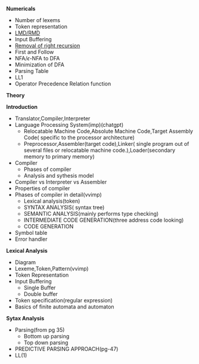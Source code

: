 **Numericals**
- Number of lexems
- Token representation
- [LMD/RMD](https://www.gatevidyalay.com/recursive-grammar-left-recursive-grammar/)
- Input Buffering
- [Removal of right recursion](https://youtu.be/PFey5FpKlFM?si=MclJ0r6xrrxx45bP&t=53)
- First and Follow
- NFA/$\epsilon$-NFA to DFA
- Minimization of DFA
- Parsing Table
- LL1
- Operator Precedence Relation function

**Theory**

**Introduction**
- Translator,Compiler,Interpreter
- Language Processing System(imp)(chatgpt)
    - Relocatable Machine Code,Absolute Machine Code,Target Assembly Code( specific to the processor architecture)  
    - Preprocessor,Assembler(target code),Linker( single program out of several files or relocatable 
machine code.),Loader(secondary memory to 
primary memory)
- Compiler
    - Phases of compiler
    - Analysis and sythesis model
- Compiler vs Interpreter vs Assembler
- Properties of compiler
- Phases of compiler in detail(vvimp)
    - Lexical analysis(token)
    - SYNTAX ANALYSIS( syntax tree)
    - SEMANTIC ANALYSIS(mainly performs type checking)
    - INTERMEDIATE CODE GENERATION(three address code looking)
    - CODE GENERATION 
- Symbol table
- Error handler

**Lexical Analysis**
- Diagram
- Lexeme,Token,Pattern(vvimp)
- Token Representation
- Input Buffering
    - Single Buffer
    - Double buffer
- Token specification(regular expression)
- Basics of finite automata and automaton

**Sytax Analysis**
- Parsing(from pg 35)
    - Bottom up parsing
    - Top down parsing
- PREDICTIVE PARSING APPROACH(pg-47)
- LL(1)